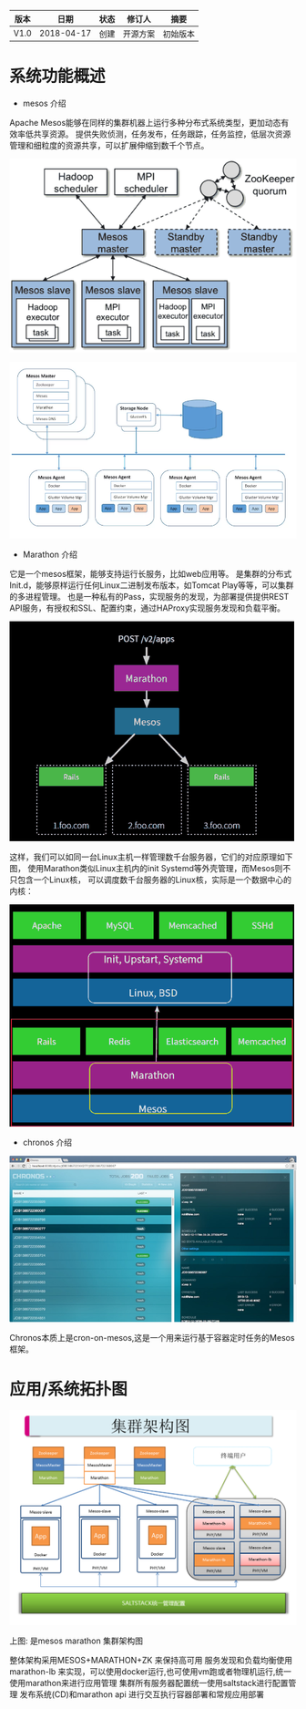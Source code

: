 | 版本   |   日期   |   状态  | 修订人    |    摘要   |
| ------ | ----- | ----- | ------- | ------ |
| V1.0  | 2018-04-17  | 创建  |  开源方案   |    初始版本  |


# 系统功能概述

- mesos 介绍

Apache Mesos能够在同样的集群机器上运行多种分布式系统类型，更加动态有效率低共享资源。
提供失败侦测，任务发布，任务跟踪，任务监控，低层次资源管理和细粒度的资源共享，可以扩展伸缩到数千个节点。 

![image](https://github.com/jinyuchen724/marathon-mesos/raw/master/1.1架构介绍/mesos_arch.png)

![image](https://github.com/jinyuchen724/marathon-mesos/raw/master/1.1架构介绍/mesos_architecture.png)

- Marathon 介绍

它是一个mesos框架，能够支持运行长服务，比如web应用等。
是集群的分布式Init.d，能够原样运行任何Linux二进制发布版本，如Tomcat Play等等，可以集群的多进程管理。
也是一种私有的Pass，实现服务的发现，为部署提供提供REST API服务，有授权和SSL、配置约束，通过HAProxy实现服务发现和负载平衡。 

![image](https://github.com/jinyuchen724/marathon-mesos/raw/master/1.1架构介绍/marathon_01.png)

这样，我们可以如同一台Linux主机一样管理数千台服务器，它们的对应原理如下图，
使用Marathon类似Linux主机内的init Systemd等外壳管理，而Mesos则不只包含一个Linux核，
可以调度数千台服务器的Linux核，实际是一个数据中心的内核： 

![image](https://github.com/jinyuchen724/marathon-mesos/raw/master/1.1架构介绍/marathon_02.png)

- chronos 介绍

![image](https://github.com/jinyuchen724/marathon-mesos/raw/master/1.1架构介绍/chronos.jpg)

Chronos本质上是cron-on-mesos,这是一个用来运行基于容器定时任务的Mesos框架。 

# 应用/系统拓扑图

![image](https://github.com/jinyuchen724/marathon-mesos/raw/master/1.1架构介绍/mesos_cluster.png)


上图: 是mesos marathon 集群架构图

整体架构采用MESOS+MARATHON+ZK 来保持高可用
服务发现和负载均衡使用marathon-lb 来实现，可以使用docker运行,也可使用vm跑或者物理机运行,统一使用marathon来进行应用管理
集群所有服务器配置统一使用saltstack进行配置管理
发布系统(CD)和marathon api 进行交互执行容器部署和常规应用部署 








